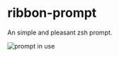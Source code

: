 # ribbon-prompt
An simple and pleasant zsh prompt.

![prompt in use](https://i.imgur.com/Iv6X4DZ.png)
